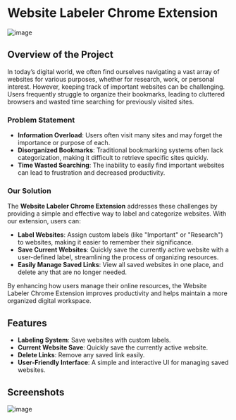 # Website Labeler Chrome Extension

![image](https://github.com/user-attachments/assets/47c57682-0713-4868-9af2-985bac38095c)



## Overview of the Project

In today’s digital world, we often find ourselves navigating a vast array of websites for various purposes, whether for research, work, or personal interest. However, keeping track of important websites can be challenging. Users frequently struggle to organize their bookmarks, leading to cluttered browsers and wasted time searching for previously visited sites.

### Problem Statement

- **Information Overload**: Users often visit many sites and may forget the importance or purpose of each.
- **Disorganized Bookmarks**: Traditional bookmarking systems often lack categorization, making it difficult to retrieve specific sites quickly.
- **Time Wasted Searching**: The inability to easily find important websites can lead to frustration and decreased productivity.

### Our Solution

The **Website Labeler Chrome Extension** addresses these challenges by providing a simple and effective way to label and categorize websites. With our extension, users can:

- **Label Websites**: Assign custom labels (like "Important" or "Research") to websites, making it easier to remember their significance.
- **Save Current Websites**: Quickly save the currently active website with a user-defined label, streamlining the process of organizing resources.
- **Easily Manage Saved Links**: View all saved websites in one place, and delete any that are no longer needed.

By enhancing how users manage their online resources, the Website Labeler Chrome Extension improves productivity and helps maintain a more organized digital workspace.

## Features

- **Labeling System**: Save websites with custom labels.
- **Current Website Save**: Quickly save the currently active website.
- **Delete Links**: Remove any saved link easily.
- **User-Friendly Interface**: A simple and interactive UI for managing saved websites.

## Screenshots



![image](https://github.com/user-attachments/assets/733ab431-2aff-47c0-8622-d33f785c005f)

